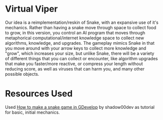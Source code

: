 ﻿# Virtual Viper

Our idea is a reimplementation/reskin of Snake, with an expansive use of it's mechanics. Rather than having a snake move through space to collect food to grow, in this version, you control an AI program that moves through metaphorical computational/internet knowledge space to collect new algorithms, knowledge, and upgrades. The gameplay mimics Snake in that you move around with your arrow keys to collect more knowledge and "grow", which increases your size, but unlike Snake, there will be a variety of different things that you can collect or encounter, like algorithm upgrades that make you faster/more reactive, or compress your length without reducing score, as well as viruses that can harm you, and many other possible objects.

# Resources Used
Used [How to make a snake game in GDevelop](https://www.youtube.com/watch?v=smjBQABMtq4) by shadow00dev as tutorial for basic, initial mechanics.